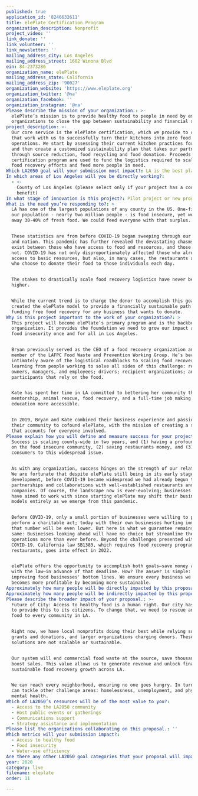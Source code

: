 ```yaml
---
published: true
application_id: '8246632611'
title: elePlate Certification Program
organization_description: Nonprofit
project_video: ''
link_donate: ''
link_volunteer: ''
link_newsletter: ''
mailing_address_city: Los Angeles
mailing_address_street: 1602 Winona Blvd
ein: 84-2373286
organization_name: elePlate
mailing_address_state: California
mailing_address_zip: '90027'
organization_website: 'https://www.eleplate.org'
organization_twitter: '@na'
organization_facebook: ''
organization_instagram: '@na'
Please describe the mission of your organization.: >-
  elePlate’s mission is to provide healthy food to people in need by empowering
  organizations to close the gap between sustainability and financial strength.
project_description: >-
  Our core service is the elePlate certification, which we provide to companies
  that work with us to successfully turn their kitchens into zero food waste
  operations. We start by assessing their current kitchen practices for waste
  and then create a customized sustainability plan that takes our partners
  through source reduction, food recycling and food donation. Proceeds from our
  certification program are used to fund the logistics required to scale our
  food recovery efforts and feed more people in need.
Which LA2050 goal will your submission most impact?: LA is the best place to LIVE
In which areas of Los Angeles will you be directly working?:
  - >-
    County of Los Angeles (please select only if your project has a countywide
    benefit)
In what stage of innovation is this project?: Pilot project or new program (testing or implementing a new idea)
What is the need you’re responding to?: >
  LA has one of the largest populations of any county in the US. One-fifth of
  our population - nearly two million people - is food insecure, yet we throw
  away 30-40% of fresh food. We could feed everyone with that surplus. 


  These statistics are from before COVID-19 began sweeping through our county
  and nation. This pandemic has further revealed the devastating chasms that
  exist between those who have access to food and resources, and those who do
  not. COVID-19 has not only disproportionately affected those who already lack
  access to basic resources, but also, in many cases, the restaurants and staff
  who choose to donate their food to those individuals each day. 


  The stakes to drastically scale food recovery logistics have never been
  higher.


  While the current trend is to charge the donor to accomplish this goal, we
  created the elePlate model to provide a financially sustainable path towards
  funding free food recovery for any business that wants to donate.
Why is this project important to the work of your organization?: >
  This project will become elePlate’s primary program and is the backbone of our
  organization. It provides the foundation we need to grow our impact and solve
  food insecurity once and for all in Los Angeles.


  Bryan previously served as the CEO of a food recovery organization and is a
  member of the LAFPC Food Waste and Prevention Working Group. He’s become
  intimately aware of the logistical roadblocks to scaling food recovery while
  learning from people working to solve all sides of this challenge: restaurant
  owners, managers, and employees; drivers; recipient organizations; and program
  participants that rely on the food.


  Kate has spent her time in LA committed to bettering her community through
  mentorship, animal rescue, food recovery, and a full-time job making higher
  education more accessible.


  In 2019, Bryan and Kate combined their business experience and passion for
  their community to cofound elePlate, with the mission of creating a solution
  that accounts for everyone involved.
Please explain how you will define and measure success for your project.: >-
  Success is scaling county-wide in two years, and (1) having a profound impact
  on the food insecure community, (2) saving restaurants money, and (3) alerting
  consumers to this widespread issue.


  As with any organization, success hinges on the strength of our relationships.
  We are fortunate that despite elePlate still being in its early stages of
  development, before COVID-19 became widespread we had already begun to build
  partnerships and collaborations with well-established restaurants and
  companies. Of course, the landscape now is ever-evolving; businesses that we
  have aimed to work with since starting elePlate may shift their business
  models entirely as we emerge from this pandemic. 


  Before COVID-19, only a small portion of businesses were willing to pay to
  perform a charitable act; today with their own businesses hurting immensely
  that number will be even lower. But here is what we guarantee remains the
  same: Businesses looking ahead will have no choice but streamline their
  operations more than ever before. Beyond the challenges presented with
  COVID-19, California law SB1383, which requires food recovery programs for all
  restaurants, goes into effect in 2022. 


  elePlate offers the opportunity to accomplish both goals—save money and comply
  with the law—in advance of that deadline. How? The answer is simple: by
  improving food businesses' bottom lines. We ensure every business we work with
  becomes more profitable by becoming more sustainable. 
Approximately how many people will be directly impacted by this proposal?: '20000'
Approximately how many people will be indirectly impacted by this proposal?: '100000'
Please describe the broader impact of your proposal.: >-
  Future of City: Access to healthy food is a human right. Our city has failed
  to provide this to its citizens. To change that, we need to rescue and divert
  food to every community in LA. 


  Right now, we have local nonprofits doing their best while relying solely on
  grants and donations, and larger organizations charging donors. These
  solutions are not scalable or sustainable. 


  Our system will end commercial food waste at the source, save thousands, and
  boost sales. This value allows us to generate revenue and unlock financially
  sustainable food recovery growth across LA. 


  We can reach every neighborhood, ensuring no one goes hungry. In turn, they
  can tackle other challenge areas: homelessness, unemployment, and physical and
  mental health.
Which of LA2050’s resources will be of the most value to you?:
  - Access to the LA2050 community
  - Host public events or gatherings
  - Communications support
  - Strategy assistance and implementation
Please list the organizations collaborating on this proposal.: ''
Which metrics will your submission impact?:
  - Access to healthy food
  - Food insecurity
  - Water-use efficiency
Are there any other LA2050 goal categories that your proposal will impact?: []
year: 2020
category: live
filename: eleplate
order: 11

---
```

